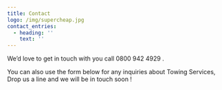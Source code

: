 ```yaml
---
title: Contact
logo: /img/supercheap.jpg
contact_entries:
  - heading: ''
    text: ''
---
```

We’d love to get in touch with you call 0800  942 4929 .

You can also use the form below for any inquiries about Towing
Services,  Drop us a line and we will be in touch soon !
